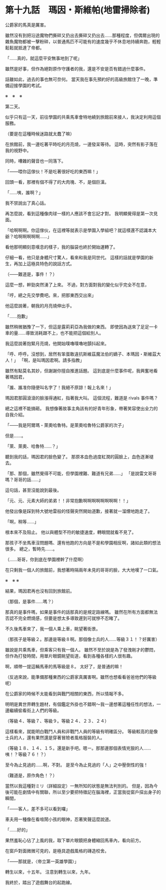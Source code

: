 # 第十九話　瑪因・斯維帕(地雷掃除者)

公爵家的馬真是厲害。

雖然沒有到把沿途魔物們撕碎又扔出去撕碎又扔出去……那種程度，但偶爾出現的雜魚魔物都被一擊粉碎，以普通馬匹不可能有的速度幾乎不休息地持續奔跑，輕輕鬆鬆就抵達了帝都。

「……真的，就這麼平安無事地到了呢」

雖然是好事，但作為絕對原作守護者的我，還是不安是否有錯過什麼事件。

話雖如此，過去的事也無可奈何。
當天我在事先預約好的高級旅館住了一晚，準備迎接學園的考試。

※　※　※

第二天。

似乎只有這一天，前往學園的共乘馬車會特地繞到旅館前來接人，我決定利用這個服務。

（要是在這種時候迷路就太蠢了嘛）

在旅館前，我一邊吃著平時吃的月亮燒，一邊發呆等待。
這時，突然有影子落在我的視野中。

同時，嘈雜的聲音也一同落下。

「――喂你這傢伙！不是吃著很好吃的東西嘛！」

回頭一看，那裡有個不得了的大肉塊、不，是個巨漢。

「……咦，誰啊？」

我不禁說出了真心話。

再怎麼說，看到這種像肉球一樣的人應該不會忘記才對。
我明顯覺得是第一次見面。

「哈啊啊啊。你這傢伙，在這裡等就表示是學園入學組吧？就這樣還不認識本大爺？哈啊啊啊啊啊……」

看他那明顯刻意嘆息的樣子，我的腦袋也終於開始運轉了。

仔細一看，他只是身體尺寸驚人，看來和我是同世代。
這樣的話就是學園的新生，再加上這極具特色的說話方式。

（――難道是，事件！？）

這麼一想，幹勁突然湧了上來。
不過，對方面對我的變化似乎完全不在意，

「哼，總之先交學費吧。來，把那東西交出來」

他這麼說著，朝我的月亮燒伸出手。

「……抱歉」

雖然稍微猶豫了一下，但這是露莉莉亞為我做的東西。
即使因為送來了足足一卡車的量……導致消耗跟不上，也不能把這個給別人。

我這麼說著抱緊月亮燒，他開始噗嚕噗嚕地顫抖起來。

「呼、呼呼。沒想到，居然有笨蛋敢違抗斯維茲魔法伯的嫡子、本瑪因・斯維茲大人！」
「啊，是叫瑪因君啊。請多指教」

雖然有點莫名其妙，但謝謝你擅自推進話題。
這到底是什麼事件呢，我興奮地看著瑪因君，

「誰、誰准你隨便叫名字了！我絕不原諒！報上名來！」

瑪因君那圓滾滾的臉漲得通紅，指著我大叫。
這個流程，難道是 rivals 事件嗎？

總之這裡不能搞砸。
我想像著故事主角該有的好青年形象，帶著笑容使出全力的自我介紹。

「――我是阿爾瑪・萊奧哈魯特。是萊奧哈魯特公爵家的次子」

但是……。

「萊、萊奧、哈魯特……？」

聽到我的話，瑪因君的臉色變了。
那原本血色過度紅潤的圓臉上，血色逐漸褪去。

「那、那個，雖然覺得不可能，但學園裡難、難道有兄弟……」
「是說雷文哥哥嗎？哥哥的話……」

這句話，甚至沒能說到最後。

「元、元、元素大師的弟弟！！非常抱歉啊啊啊啊啊啊啊啊！！」

他發出像是踩到特大號地雷般的怪聲突然開始道歉，接著就一溜煙地跑走了。

「啊，稍等……」

根本來不及阻止。
他以與體型不符的敏捷速度，轉眼間就看不見了。

那孩子不坐馬車沒問題嗎、還有他跑的方向是不是和學園相反啊，諸如此類的想法很多。
總之，暫時先……。

（……哥哥，你到底在學園裡幹了什麼啊）

在只剩我一個人的旅館前，我想著時隔兩年未見的哥哥的臉，大大地嘆了一口氣。

※　※ ※

結果，瑪因君再也沒有回到旅館前。

（那個，是事件……嗎？）

那真的是事件嗎，如果是事件的話那真的是規定路線嗎。
雖然在所有方面都無法否認不完全燃燒感，但要是想太多導致遲到可就慘不忍睹了。

不久後馬車來了，我一個人乘上車，眺望著街景。

（那孩子是等級２。那邊是等級８啊。那個像士兵的人……等級３１！？好厲害）

雖說是共乘馬車，但乘客只有我一個人。
雖然不至於說是為了發洩剛才的鬱悶，但作為打發時間，用單片眼鏡眺望街道，看到各種各樣的人很有趣。

啊，順帶一提這輛馬車的馬等級是８。
太好了，是普通的嘛！

（反過來說，能準備那種東西的公爵家真厲害啊。雖然也想看看爸爸他們的等級呢）

在公爵家的時候不太能看到與戰鬥相關的東西，所以情報不多。

明明是異世界轉生題材，有個鑑定外掛也不錯啊～我一邊想著這種任性的想法，一邊繼續偷看街上人們的等級。

（等級４、等級７、等級９。等級２４、２３、２４）

這樣看來，就能明白戰鬥人員和非戰鬥人員的等級有明確區分。
等級較高的是像士兵的人，還有果然還是穿著冒險者風格服裝的人。

（等級１８、１４、１５。還是新手吧。嗯ー。那那邊那個表情兇狠的人……咦！？等級７６！？）

至今為止見過的……啊，不對。
是至今為止見過的「人」之中壓倒性的強！

（難道是，原作角色！？）

當然以我這種對ミリ（詳細設定）一無所知的狀態是無法判別的。
但是，因為今後可能在劇情中有關聯，所以至少要把特徵記在腦海裡，正當我從窗戶探出身子的瞬間，

「――客人，差不多可以看到囉」

車夫用一種像在看喧鬧小孩的眼神，忍著笑聲這麼說道。

「……好的」

果然羞恥心佔了上風的我，取下單片眼鏡把身體縮回馬車內，看向前方。

在窗戶對面微微可見的，是極具遊戲風格的磚造校舍。

「――那就是，〈帝立第一英雄學園〉」

轉生以來，十五年。
注意到轉生以來，九年。

我終於，踏出了遊戲舞台的起跑線。